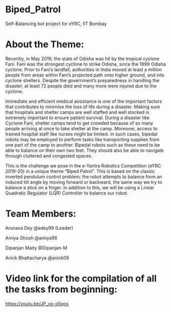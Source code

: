 # Biped_Patrol

Self-Balancing bot project for eYRC, IIT Bombay

# About the Theme:

Recently, in May 2019, the state of Odisha was hit by the tropical cyclone Fani. Fani was the strongest cyclone to strike Odisha, since the 1999 Odisha cyclone. Prior to Fani’s landfall, authorities in India moved at least a million people from areas within Fani’s projected path onto higher ground, and into cyclone shelters. Despite the government’s preparedness in handling the disaster, at least 72 people died and many more were injured due to the cyclone.

Immediate and efficient medical assistance is one of the important factors that contributes to minimise the loss of life during a disaster. Making sure that hospitals and shelter camps are well staffed and well stocked is extremely important to ensure patient survival. During a disaster like Cyclone Fani, shelter camps tend to get crowded because of so many people arriving at once to take shelter at the camp. Moreover, access to trained hospital staff like nurses might be limited. In such cases, bipedal robots may be employed to perform tasks like transporting supplies from one part of the camp to another. Bipedal robots such as these need to be able to balance on their own two feet. They should also be able to navigate through cluttered and congested spaces.

This is the challenge we pose in the e-Yantra Robotics Competition (eYRC 2019-20) in a unique theme “Biped Patrol”. This is based on the classic inverted pendulum control problem; the robot attempts to balance from an induced tilt angle by moving forward or backward, the same way we try to balance a stick on a finger. In addition to this, we will be using a Linear Quadratic Regulator (LQR) Controller to balance our robot.

# Team Members:

Arunava Dey  @adey99 (Leader)

Amiya Ghosh  @amiya98

Dipanjan Maity @Dipanjan-M

Anick Bhattacharya @anick09

# Video link for the compilation of all the tasks from beginning:

https://youtu.be/JP_oo-q5qos
